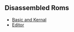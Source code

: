 ## Disassembled Roms
* [Basic and Kernal](http://www.zimmers.net/anonftp/pub/cbm/src/pet/pet_rom4_disassembly.txt)
* [Editor](http://www.zimmers.net/anonftp/pub/cbm/firmware/computers/pet/edit-4-40-n-60hz-901499-01.dis.txt)